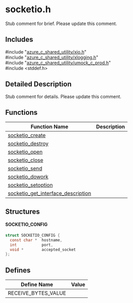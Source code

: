 # socketio.h 

Stub comment for brief. Please update this comment.

## Includes

\#include "[azure_c_shared_utility/xio.h](iot-c-ref-xio-h.md)"  
\#include "[azure_c_shared_utility/xlogging.h](iot-c-ref-xlogging-h.md)"  
\#include "[azure_c_shared_utility/umock_c_prod.h](iot-c-ref-umock-c-prod-h.md)"  
\#include <stddef.h>  

## Detailed Description

Stub comment for details. Please update this comment.

## Functions

Function Name                  | Description                                
--------------------------------|---------------------------------------------
[socketio_create](./iot-c-ref-socketio-h/socketio-create.md)            | 
[socketio_destroy](./iot-c-ref-socketio-h/socketio-destroy.md)            | 
[socketio_open](./iot-c-ref-socketio-h/socketio-open.md)            | 
[socketio_close](./iot-c-ref-socketio-h/socketio-close.md)            | 
[socketio_send](./iot-c-ref-socketio-h/socketio-send.md)            | 
[socketio_dowork](./iot-c-ref-socketio-h/socketio-dowork.md)            | 
[socketio_setoption](./iot-c-ref-socketio-h/socketio-setoption.md)            | 
[socketio_get_interface_description](./iot-c-ref-socketio-h/socketio-get-interface-description.md)            | 

## Structures

#### SOCKETIO_CONFIG

```C
struct SOCKETIO_CONFIG {
  const char *  hostname,
  int           port,
  void *        accepted_socket
};
```

## Defines

Define Name                    | Value                                
--------------------------------|---------------------------------------------
RECEIVE_BYTES_VALUE            | 

